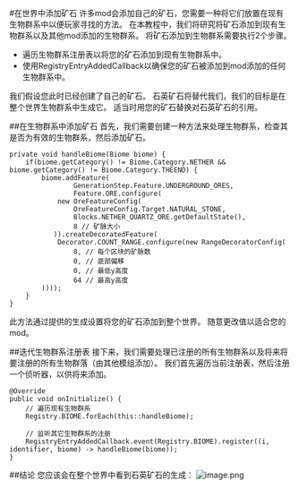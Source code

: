 #在世界中添加矿石
许多mod会添加自己的矿石，您需要一种将它们放置在现有生物群系中以便玩家寻找的方法。 在本教程中，我们将研究将矿石添加到现有生物群系以及其他mod添加的生物群系。 将矿石添加到生物群系需要执行2个步骤。

- 遍历生物群系注册表以将您的矿石添加到现有生物群系中。
- 使用RegistryEntryAddedCallback以确保您的矿石被添加到mod添加的任何生物群系中。

我们假设您此时已经创建了自己的矿石。 石英矿石将替代我们，我们的目标是在整个世界生物群系中生成它。 适当时用您的矿石替换对石英矿石的引用。

##在生物群系中添加矿石
首先，我们需要创建一种方法来处理生物群系，检查其是否为有效的生物群系，然后添加矿石。

    private void handleBiome(Biome biome) {
    	if(biome.getCategory() != Biome.Category.NETHER && biome.getCategory() != Biome.Category.THEEND) {
    		biome.addFeature(
            	    GenerationStep.Feature.UNDERGROUND_ORES,
            	    Feature.ORE.configure(
    			new OreFeatureConfig(
    			    OreFeatureConfig.Target.NATURAL_STONE,
    			    Blocks.NETHER_QUARTZ_ORE.getDefaultState(),
    			    8 // 矿脉大小
    		   )).createDecoratedFeature(
    			Decorator.COUNT_RANGE.configure(new RangeDecoratorConfig(
    			    8, // 每个区块的矿脉数
    			    0, // 底部偏移
    			    0, // 最低y高度
    			    64 // 最高y高度
    		))));
    	}
    }
    
此方法通过提供的生成设置将您的矿石添加到整个世界。 随意更改值以适合您的mod。

##迭代生物群系注册表
接下来，我们需要处理已注册的所有生物群系以及将来将要注册的所有生物群落（由其他模组添加）。 我们首先遍历当前注册表，然后注册一个侦听器，以供将来添加。

    @Override
    public void onInitialize() {
    	// 遍历现有生物群系
    	Registry.BIOME.forEach(this::handleBiome);
     
    	// 监听其它生物群系的注册
    	RegistryEntryAddedCallback.event(Registry.BIOME).register((i, identifier, biome) -> handleBiome(biome));
    }
    
##结论
您应该会在整个世界中看到石英矿石的生成：
![image.png](https://i.loli.net/2020/03/31/iFolfLa8Qwn9hm7.png)